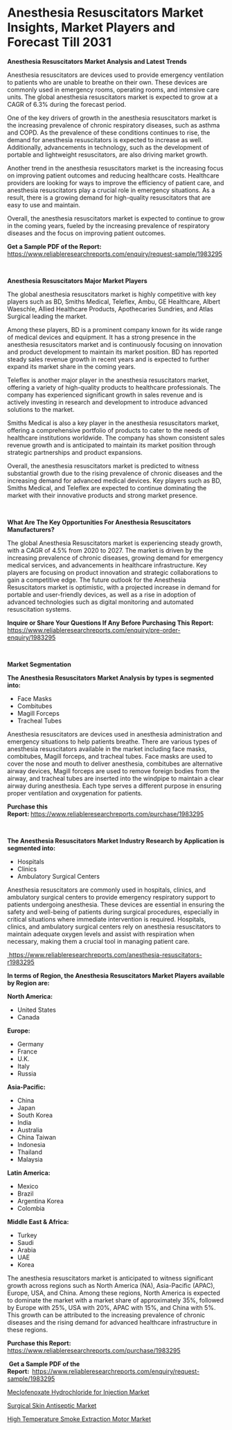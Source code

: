 <p><h1>Anesthesia Resuscitators Market Insights, Market Players and Forecast Till 2031</h1></p><p><strong>Anesthesia Resuscitators Market Analysis and Latest Trends</strong></p>
<p><p>Anesthesia resuscitators are devices used to provide emergency ventilation to patients who are unable to breathe on their own. These devices are commonly used in emergency rooms, operating rooms, and intensive care units. The global anesthesia resuscitators market is expected to grow at a CAGR of 6.3% during the forecast period.</p><p>One of the key drivers of growth in the anesthesia resuscitators market is the increasing prevalence of chronic respiratory diseases, such as asthma and COPD. As the prevalence of these conditions continues to rise, the demand for anesthesia resuscitators is expected to increase as well. Additionally, advancements in technology, such as the development of portable and lightweight resuscitators, are also driving market growth.</p><p>Another trend in the anesthesia resuscitators market is the increasing focus on improving patient outcomes and reducing healthcare costs. Healthcare providers are looking for ways to improve the efficiency of patient care, and anesthesia resuscitators play a crucial role in emergency situations. As a result, there is a growing demand for high-quality resuscitators that are easy to use and maintain.</p><p>Overall, the anesthesia resuscitators market is expected to continue to grow in the coming years, fueled by the increasing prevalence of respiratory diseases and the focus on improving patient outcomes.</p></p>
<p><strong>Get a Sample PDF of the Report:&nbsp;</strong> <a href="https://www.reliableresearchreports.com/enquiry/request-sample/1983295">https://www.reliableresearchreports.com/enquiry/request-sample/1983295</a></p>
<p>&nbsp;</p>
<p><strong>Anesthesia Resuscitators Major Market Players</strong></p>
<p><p>The global anesthesia resuscitators market is highly competitive with key players such as BD, Smiths Medical, Teleflex, Ambu, GE Healthcare, Albert Waeschle, Allied Healthcare Products, Apothecaries Sundries, and Atlas Surgical leading the market.</p><p>Among these players, BD is a prominent company known for its wide range of medical devices and equipment. It has a strong presence in the anesthesia resuscitators market and is continuously focusing on innovation and product development to maintain its market position. BD has reported steady sales revenue growth in recent years and is expected to further expand its market share in the coming years.</p><p>Teleflex is another major player in the anesthesia resuscitators market, offering a variety of high-quality products to healthcare professionals. The company has experienced significant growth in sales revenue and is actively investing in research and development to introduce advanced solutions to the market.</p><p>Smiths Medical is also a key player in the anesthesia resuscitators market, offering a comprehensive portfolio of products to cater to the needs of healthcare institutions worldwide. The company has shown consistent sales revenue growth and is anticipated to maintain its market position through strategic partnerships and product expansions.</p><p>Overall, the anesthesia resuscitators market is predicted to witness substantial growth due to the rising prevalence of chronic diseases and the increasing demand for advanced medical devices. Key players such as BD, Smiths Medical, and Teleflex are expected to continue dominating the market with their innovative products and strong market presence.</p></p>
<p>&nbsp;</p>
<p><strong>What Are The Key Opportunities For Anesthesia Resuscitators Manufacturers?</strong></p>
<p><p>The global Anesthesia Resuscitators market is experiencing steady growth, with a CAGR of 4.5% from 2020 to 2027. The market is driven by the increasing prevalence of chronic diseases, growing demand for emergency medical services, and advancements in healthcare infrastructure. Key players are focusing on product innovation and strategic collaborations to gain a competitive edge. The future outlook for the Anesthesia Resuscitators market is optimistic, with a projected increase in demand for portable and user-friendly devices, as well as a rise in adoption of advanced technologies such as digital monitoring and automated resuscitation systems.</p></p>
<p><strong>Inquire or Share Your Questions If Any Before Purchasing This Report:</strong> <a href="https://www.reliableresearchreports.com/enquiry/pre-order-enquiry/1983295">https://www.reliableresearchreports.com/enquiry/pre-order-enquiry/1983295</a></p>
<p>&nbsp;</p>
<p><strong>Market Segmentation</strong></p>
<p><strong>The Anesthesia Resuscitators Market Analysis by types is segmented into:</strong></p>
<p><ul><li>Face Masks</li><li>Combitubes</li><li>Magill Forceps</li><li>Tracheal Tubes</li></ul></p>
<p><p>Anesthesia resuscitators are devices used in anesthesia administration and emergency situations to help patients breathe. There are various types of anesthesia resuscitators available in the market including face masks, combitubes, Magill forceps, and tracheal tubes. Face masks are used to cover the nose and mouth to deliver anesthesia, combitubes are alternative airway devices, Magill forceps are used to remove foreign bodies from the airway, and tracheal tubes are inserted into the windpipe to maintain a clear airway during anesthesia. Each type serves a different purpose in ensuring proper ventilation and oxygenation for patients.</p></p>
<p><strong>Purchase this Report:&nbsp;</strong><a href="https://www.reliableresearchreports.com/purchase/1983295">https://www.reliableresearchreports.com/purchase/1983295</a></p>
<p>&nbsp;</p>
<p><strong>The Anesthesia Resuscitators Market Industry Research by Application is segmented into:</strong></p>
<p><ul><li>Hospitals</li><li>Clinics</li><li>Ambulatory Surgical Centers</li></ul></p>
<p><p>Anesthesia resuscitators are commonly used in hospitals, clinics, and ambulatory surgical centers to provide emergency respiratory support to patients undergoing anesthesia. These devices are essential in ensuring the safety and well-being of patients during surgical procedures, especially in critical situations where immediate intervention is required. Hospitals, clinics, and ambulatory surgical centers rely on anesthesia resuscitators to maintain adequate oxygen levels and assist with respiration when necessary, making them a crucial tool in managing patient care.</p></p>
<p><a href="https://www.reliableresearchreports.com/anesthesia-resuscitators-r1983295">&nbsp;https://www.reliableresearchreports.com/anesthesia-resuscitators-r1983295</a></p>
<p><strong>In terms of Region, the Anesthesia Resuscitators Market Players available by Region are:</strong></p>
<p>
    <p> <strong> North America: </strong>
        <ul>
            <li>United States</li>
            <li>Canada</li>
        </ul>
        </p> 
    <p> <strong> Europe: </strong>
        <ul>
            <li>Germany</li>
            <li>France</li>
            <li>U.K.</li>
            <li>Italy</li>
            <li>Russia</li>
        </ul>
        </p> 
    <p> <strong> Asia-Pacific: </strong>
        <ul>
            <li>China</li>
            <li>Japan</li>
            <li>South Korea</li>
            <li>India</li>
            <li>Australia</li>
            <li>China Taiwan</li>
            <li>Indonesia</li>
            <li>Thailand</li>
            <li>Malaysia</li>
        </ul>
        </p> 
    <p> <strong> Latin America: </strong>
        <ul>
            <li>Mexico</li>
            <li>Brazil</li>
            <li>Argentina Korea</li>
            <li>Colombia</li>
        </ul>
        </p> 
    <p> <strong> Middle East & Africa: </strong>
        <ul>
            <li>Turkey</li>
            <li>Saudi</li>
            <li>Arabia</li>
            <li>UAE</li>
            <li>Korea</li>
        </ul>
    </p>
    </p>
<p><p>The anesthesia resuscitators market is anticipated to witness significant growth across regions such as North America (NA), Asia-Pacific (APAC), Europe, USA, and China. Among these regions, North America is expected to dominate the market with a market share of approximately 35%, followed by Europe with 25%, USA with 20%, APAC with 15%, and China with 5%. This growth can be attributed to the increasing prevalence of chronic diseases and the rising demand for advanced healthcare infrastructure in these regions.</p></p>
<p><strong>Purchase this Report: </strong><a href="https://www.reliableresearchreports.com/purchase/1983295">https://www.reliableresearchreports.com/purchase/1983295</a></p>
<p>&nbsp;<strong>Get a Sample PDF of the Report:&nbsp;&nbsp;</strong><a href="https://www.reliableresearchreports.com/enquiry/request-sample/1983295">https://www.reliableresearchreports.com/enquiry/request-sample/1983295</a></p>
<p><strong></strong></p>
<p><p><a href="https://www.linkedin.com/pulse/meclofenoxate-hydrochloride-injection-market-report-reveals-p4vic?trackingId=GjGqwCe%2FvtEaKEW3fDo7hw%3D%3D">Meclofenoxate Hydrochloride for Injection Market</a></p><p><a href="https://www.linkedin.com/pulse/surgical-skin-antiseptic-market-furnishes-information-share-haddc?trackingId=jstllibMdW8MvuptQApzXg%3D%3D">Surgical Skin Antiseptic Market</a></p><p><a href="https://www.linkedin.com/pulse/high-temperature-smoke-extraction-motor-market-research-report-rjr8e">High Temperature Smoke Extraction Motor Market</a></p></p>